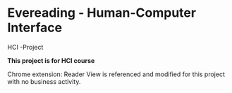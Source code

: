 # Evereading - Human-Computer Interface
 HCI -Project

**This project is for HCI course**

Chrome extension: Reader View is referenced and modified for this project with no business activity.
